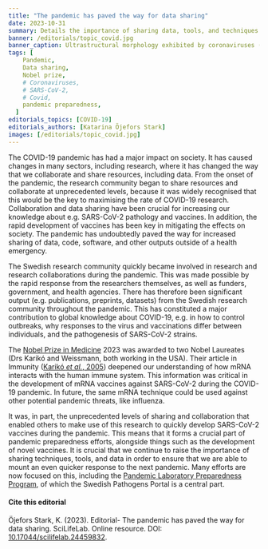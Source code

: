 ```yaml
---
title: "The pandemic has paved the way for data sharing"
date: 2023-10-31
summary: Details the importance of sharing data, tools, and techniques in the COVID-19 pandemic and for future pandemic preparedness. Highlights how this applies to this year’s Nobel Prize in Medicine.
banner: /editorials/topic_covid.jpg
banner_caption: Ultrastructural morphology exhibited by coronaviruses (Credit - CDC).
tags: [
    Pandemic,
    Data sharing,
    Nobel prize,
    # Coronaviruses,
    # SARS-CoV-2,
    # Covid,
    pandemic preparedness,
  ]
editorials_topics: [COVID-19]
editorials_authors: [Katarina Öjefors Stark]
images: [/editorials/topic_covid.jpg]
---
```


The COVID-19 pandemic has had a major impact on society. It has caused changes in many sectors, including research, where it has changed the way that we collaborate and share resources, including data. From the onset of the pandemic, the research community began to share resources and collaborate at unprecedented levels, because it was widely recognised that this would be the key to maximising the rate of COVID-19 research. Collaboration and data sharing have been crucial for increasing our knowledge about e.g. SARS-CoV-2 pathology and vaccines. In addition, the rapid development of vaccines has been key in mitigating the effects on society. The pandemic has undoubtedly paved the way for increased sharing of data, code, software, and other outputs outside of a health emergency.

The Swedish research community quickly became involved in research and research collaborations during the pandemic. This was made possible by the rapid response from the researchers themselves, as well as funders, government, and health agencies. There has therefore been significant output (e.g. publications, preprints, datasets) from the Swedish research community throughout the pandemic. This has constituted a major contribution to global knowledge about COVID-19, e.g. in how to control outbreaks, why responses to the virus and vaccinations differ between individuals, and the pathogenesis of SARS-CoV-2 strains.

The [Nobel Prize in Medicine](https://www.nobelprize.org/prizes/medicine/2023/press-release/) 2023 was awarded to two Nobel Laureates (Drs Karikó and Weissmann, both working in the USA). Their article in Immunity ([Karikó _et al._, 2005](https://www.sciencedirect.com/science/article/pii/S1074761305002116?via%3Dihub)) deepened our understanding of how mRNA interacts with the human immune system. This information was critical in the development of mRNA vaccines against SARS-CoV-2 during the COVID-19 pandemic. In future, the same mRNA technique could be used against other potential pandemic threats, like influenza.

It was, in part, the unprecedented levels of sharing and collaboration that enabled others to make use of this research to quickly develop SARS-CoV-2 vaccines during the pandemic. This means that it forms a crucial part of pandemic preparedness efforts, alongside things such as the development of novel vaccines. It is crucial that we continue to raise the importance of sharing techniques, tools, and data in order to ensure that we are able to mount an even quicker response to the next pandemic. Many efforts are now focused on this, including the [Pandemic Laboratory Preparedness Program](https://www.scilifelab.se/capabilities/pandemic-laboratory-preparedness/), of which the Swedish Pathogens Portal is a central part.

#### Cite this editorial

Öjefors Stark, K. (2023). Editorial- The pandemic has paved the way for data sharing. SciLifeLab. Online resource. DOI: [10.17044/scilifelab.24459832](https://doi.org/10.17044/scilifelab.24459832).
